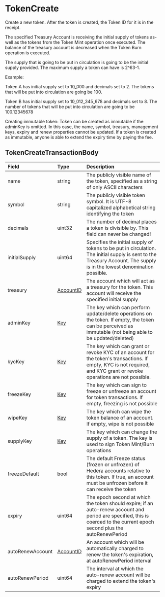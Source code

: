 # TokenCreate

Create a new token. After the token is created, the Token ID for it is in the receipt.

The specified Treasury Account is receiving the initial supply of tokens as-well as the tokens from the Token Mint operation once executed. The balance of the treasury account is decreased when the Token Burn operation is executed.

The supply that is going to be put in circulation is going to be the initial supply provided. The maximum supply a token can have is 2^63-1.

Example:

Token A has initial supply set to 10\_000 and decimals set to 2. The tokens that will be put into circulation are going be 100.

Token B has initial supply set to 10\_012\_345\_678 and decimals set to 8. The number of tokens that will be put into circulation are going to be 100.12345678

Creating immutable token: Token can be created as immutable if the adminKey is omitted. In this case, the name, symbol, treasury, management keys, expiry and renew properties cannot be updated. If a token is created as immutable, anyone is able to extend the expiry time by paying the fee.

## TokenCreateTransactionBody

| Field | Type | Description |
| :--- | :--- | :--- |
| name | string | The publicly visible name of the token, specified as a string of only ASCII characters |
| symbol | string | The publicly visible token symbol. It is UTF-8 capitalized alphabetical string identifying the token |
| decimals | uint32 | The number of decimal places a token is divisible by. This field can never be changed! |
| initialSupply | uint64 | Specifies the initial supply of tokens to be put in circulation. The initial supply is sent to the Treasury Account. The supply is in the lowest denomination possible. |
| treasury | [AccountID](../basic-types/accountid.md) | The account which will act as a treasury for the token. This account will receive the specified initial supply |
| adminKey | [Key](../basic-types/key.md) | The key which can perform update/delete operations on the token. If empty, the token can be perceived as immutable \(not being able to be updated/deleted\) |
| kycKey | [Key](../basic-types/key.md) | The key which can grant or revoke KYC of an account for the token's transactions. If empty, KYC is not required, and KYC grant or revoke operations are not possible. |
| freezeKey | [Key](../basic-types/key.md) | The key which can sign to freeze or unfreeze an account for token transactions. If empty, freezing is not possible |
| wipeKey | [Key](../basic-types/key.md) | The key which can wipe the token balance of an account. If empty, wipe is not possible |
| supplyKey | [Key](../basic-types/key.md) | The key which can change the supply of a token. The key is used to sign Token Mint/Burn operations |
| freezeDefault | bool | The default Freeze status \(frozen or unfrozen\) of Hedera accounts relative to this token. If true, an account must be unfrozen before it can receive the token |
| expiry | uint64 | The epoch second at which the token should expire; if an auto-renew account and period are specified, this is coerced to the current epoch second plus the autoRenewPeriod |
| autoRenewAccount | [AccountID](../basic-types/accountid.md) | An account which will be automatically charged to renew the token's expiration, at autoRenewPeriod interval |
| autoRenewPeriod | uint64 | The interval at which the auto-renew account will be charged to extend the token's expiry |

